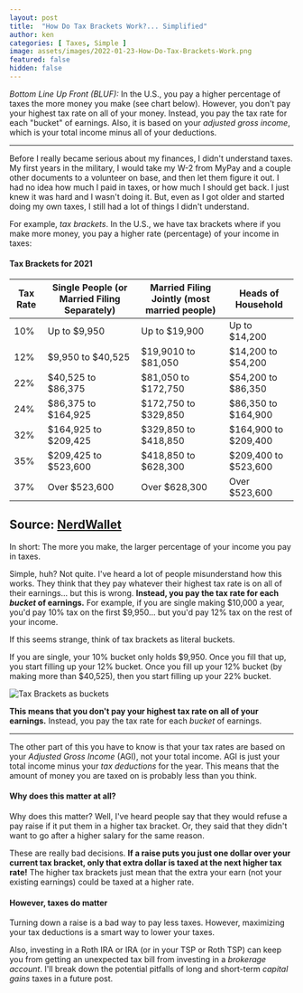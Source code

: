 ```yaml
---
layout: post
title:  "How Do Tax Brackets Work?... Simplified"
author: ken
categories: [ Taxes, Simple ]
image: assets/images/2022-01-23-How-Do-Tax-Brackets-Work.png
featured: false
hidden: false
---
```


*Bottom Line Up Front (BLUF):* In the U.S., you pay a higher percentage of taxes the more money you make (see chart below).  However, you don't pay your highest tax rate on all of your money.  Instead, you pay the tax rate for each "bucket" of earnings.  Also, it is based on your _adjusted gross income_, which is your total income minus all of your deductions.  

-------

Before I really became serious about my finances, I didn't understand taxes.  My first years in the military, I would take my W-2 from MyPay and a couple other documents to a volunteer on base, and then let them figure it out.  I had no idea how much I paid in taxes, or how much I should get back.  I just knew it was hard and I wasn't doing it.  But, even as I got older and started doing my own taxes, I still had a lot of things I didn't understand.

For example, _tax brackets_.  In the U.S., we have tax brackets where if you make more money, you pay a higher rate (percentage) of your income in taxes:  

#### Tax Brackets for 2021

| Tax Rate | Single People (or Married Filing Separately) | Married Filing Jointly (most married people) | Heads of Household |
|-------|--------|---------|--------|
|  10%	| Up to $9,950 | Up to $19,900 | Up to $14,200 |
| 12% | $9,950 to $40,525 | $19,9010 to $81,050 | $14,200 to $54,200 | 
| 22% | $40,525 to $86,375 | $81,050 to $172,750 | $54,200 to $86,350 | 
| 24% | $86,375 to $164,925 | $172,750 to $329,850 | $86,350 to $164,900 | 
| 32% | $164,925 to $209,425 | $329,850 to $418,850 | $164,900 to $209,400 |  
| 35% | $209,425 to $523,600 | $418,850 to $628,300 | $209,400 to $523,600 | 
| 37% | Over $523,600 | Over $628,300 | Over $523,600 | 

Source: [NerdWallet](https://www.nerdwallet.com/article/taxes/federal-income-tax-brackets)
-------------

In short: The more you make, the larger percentage of your income you pay in taxes.  

Simple, huh?  Not quite.  I've heard a lot of people misunderstand how this works.  They think that they pay whatever their highest tax rate is on all of their earnings... but this is wrong.  **Instead, you pay the tax rate for each _bucket_ of earnings.**  For example, if you are single making $10,000 a year, you'd pay 10% tax on the first $9,950... but you'd pay 12% tax on the rest of your income.

If this seems strange, think of tax brackets as literal buckets.

If you are single, your 10% bucket only holds $9,950.  Once you fill that up, you start filling up your 12% bucket.  Once you fill up your 12% bucket (by making more than $40,525), then you start filling up your 22% bucket.    

![Tax Brackets as buckets](https://militaryinvestor.org/assets/images/2022-01-23-Tax-Brackets-1.png)

**This means that you don't pay your highest tax rate on all of your earnings.**  Instead, you pay the tax rate for each _bucket_ of earnings.

--------

The other part of this you have to know is that your tax rates are based on your _Adjusted Gross Income_ (AGI), not your total income.  AGI is just your total income minus your _tax deductions_ for the year.  This means that the amount of money you are taxed on is probably less than you think.  

#### Why does this matter at all?

Why does this matter?  Well, I've heard people say that they would refuse a pay raise if it put them in a higher tax bracket.  Or, they said that they didn't want to go after a higher salary for the same reason.  

These are really bad decisions.  **If a raise puts you just one dollar over your current tax bracket, only that extra dollar is taxed at the next higher tax rate!**  The higher tax brackets just mean that the extra your earn (not your existing earnings) could be taxed at a higher rate. 

#### However, taxes do matter

Turning down a raise is a bad way to pay less taxes.  However, maximizing your tax deductions is a smart way to lower your taxes.  

Also, investing in a Roth IRA or IRA (or in your TSP or Roth TSP) can keep you from getting an unexpected tax bill from investing in a _brokerage account_.  I'll break down the potential pitfalls of long and short-term _capital gains_ taxes in a future post.
